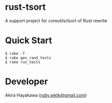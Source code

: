# rust-tsort

A support project for coreutils/tsort of Rust rewrite

# Quick Start

```
$ rake -T
$ rake gen_rand_tests
$ rake run_tests
```

# Developer

Akira Hayakawa (ruby.wktk@gmail.com)
